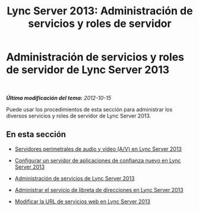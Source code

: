 ﻿---
title: 'Lync Server 2013: Administración de servicios y roles de servidor'
TOCTitle: Administración de servicios y roles de servidor de Lync Server 2013
ms:assetid: 4c316b2b-9445-49bd-868d-9b537d29b327
ms:mtpsurl: https://technet.microsoft.com/es-es/library/JJ688053(v=OCS.15)
ms:contentKeyID: 49889078
ms.date: 01/07/2017
mtps_version: v=OCS.15
ms.translationtype: HT
---

# Administración de servicios y roles de servidor de Lync Server 2013

 

_**Última modificación del tema:** 2012-10-15_

Puede usar los procedimientos de esta sección para administrar los diversos servicios y roles de servidor de Lync Server 2013.

## En esta sección

  - [Servidores perimetrales de audio y vídeo (A/V) en Lync Server 2013](lync-server-2013-audio-video-a-v-edge-servers.md)

  - [Configurar un servidor de aplicaciones de confianza nuevo en Lync Server 2013](lync-server-2013-configure-a-new-trusted-application-server.md)

  - [Administración de servicios de Lync Server 2013](lync-server-2013-managing-lync-server-services.md)

  - [Administrar el servicio de libreta de direcciones en Lync Server 2013](lync-server-2013-administering-the-address-book-service.md)

  - [Modificar la URL de servicios web en Lync Server 2013](lync-server-2013-change-the-web-services-url.md)

